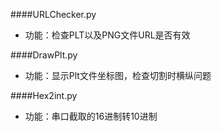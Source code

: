 ####URLChecker.py
- 功能：检查PLT以及PNG文件URL是否有效

####DrawPlt.py
- 功能：显示Plt文件坐标图，检查切割时横纵问题


####Hex2int.py
- 功能：串口截取的16进制转10进制